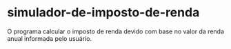 # simulador-de-imposto-de-renda
O programa calcular o imposto de renda devido com base no valor da renda anual informada pelo usuário.
